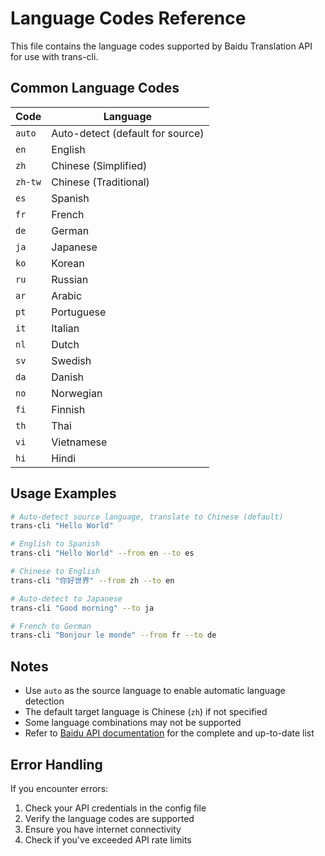 # Language Codes Reference

This file contains the language codes supported by Baidu Translation API for use with trans-cli.

## Common Language Codes

| Code | Language |
|------|----------|
| `auto` | Auto-detect (default for source) |
| `en` | English |
| `zh` | Chinese (Simplified) |
| `zh-tw` | Chinese (Traditional) |
| `es` | Spanish |
| `fr` | French |
| `de` | German |
| `ja` | Japanese |
| `ko` | Korean |
| `ru` | Russian |
| `ar` | Arabic |
| `pt` | Portuguese |
| `it` | Italian |
| `nl` | Dutch |
| `sv` | Swedish |
| `da` | Danish |
| `no` | Norwegian |
| `fi` | Finnish |
| `th` | Thai |
| `vi` | Vietnamese |
| `hi` | Hindi |

## Usage Examples

```bash
# Auto-detect source language, translate to Chinese (default)
trans-cli "Hello World"

# English to Spanish
trans-cli "Hello World" --from en --to es

# Chinese to English
trans-cli "你好世界" --from zh --to en

# Auto-detect to Japanese
trans-cli "Good morning" --to ja

# French to German
trans-cli "Bonjour le monde" --from fr --to de
```

## Notes

- Use `auto` as the source language to enable automatic language detection
- The default target language is Chinese (`zh`) if not specified
- Some language combinations may not be supported
- Refer to [Baidu API documentation](https://api.fanyi.baidu.com/doc/21) for the complete and up-to-date list

## Error Handling

If you encounter errors:
1. Check your API credentials in the config file
2. Verify the language codes are supported
3. Ensure you have internet connectivity
4. Check if you've exceeded API rate limits